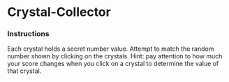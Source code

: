 # Crystal-Collector
### Instructions
Each crystal holds a secret number value. Attempt to match the random number shown by clicking on the crystals.
Hint: pay attention to how much your score changes when you click on a crystal to determine the value of that crystal.
